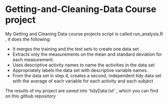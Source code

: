 # Getting-and-Cleaning-Data Course project
My Getting and Cleaning Data course projects script is called run_analysis.R , it does the following:

- It merges the training and the test sets to create one data set
- Extracts only the measurements on the mean and standard deviation for each measurement.
- Uses descriptive activity names to name the activities in the data set
- Appropriately labels the data set with descriptive variable names.
- From the data set in step 4, creates a second, independent tidy data set with the average of each variable for each activity and each subject

The results of my project are saved into 'tidyData.txt' , which you can find on this github repository

